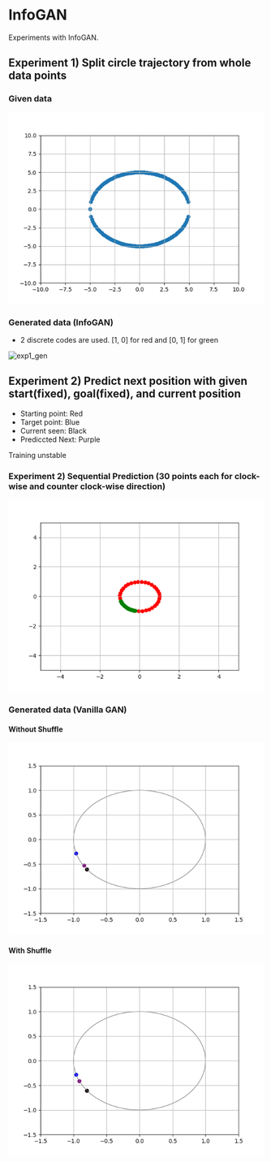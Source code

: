 # InfoGAN

Experiments with InfoGAN.


## Experiment 1) Split circle trajectory from whole data points

### Given data

![exp1](/assets/exp1/original.png)

### Generated data (InfoGAN)

* 2 discrete codes are used. [1, 0] for red and [0, 1] for green

![exp1_gen](/assets/exp1/infogan.gif)


## Experiment 2) Predict next position with given start(fixed), goal(fixed), and current position

* Starting point: Red
* Target point: Blue
* Current seen: Black
* Prediccted Next: Purple

Training unstable

### Experiment 2) Sequential Prediction (30 points each for clock-wise and counter clock-wise direction)

![exp2](/assets/exp2/original.png)

### Generated data (Vanilla GAN)

#### Without Shuffle

![exp2_wo_shuffle](/assets/exp2/wo_shuffle.gif)

#### With Shuffle

![exp2_shuffle](/assets/exp2/w_shuffle.gif)







